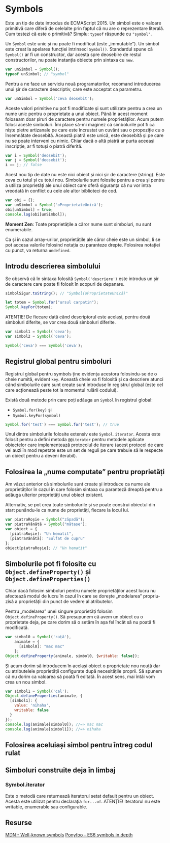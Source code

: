 # Symbols

Este un tip de date introdus de ECMAScript 2015. Un simbol este o valoare primitivă care diferă de celelalte prin faptul că nu are o reprezentare literală. Cum testezi că este o primitivă? Simplu: `typeof` răspunde cu `"symbol"`.

Un `Symbol` este unic și nu poate fi modificat (este „immutable”). Un simbol este creat la apelarea funcției intrinseci `Symbol()`. Standardul spune că `Symbol()` ar fi un constructor, dar acesta spre deosebire de restul constructorilor, nu poate instanția obiecte prin sintaxa cu `new`.

```javascript
var unSimbol = Symbol();
typeof unSimbol; // "symbol"
```

Pentru a ne face un serviciu nouă programatorilor, recomand introducerea unui șir de caractere descriptiv, care este acceptat ca parametru.

```javascript
var unSimbol = Symbol('ceva deosebit');
```

Aceste valori primitive nu pot fi modificate și sunt utilizate pentru a crea un nume unic pentru o proprietate a unui obiect. Până în acest moment foloseam doar șiruri de caractere pentru numele proprietăților. Acum putem folosi aceste simboluri. Îmi place să-mi maginez că simbolurile pot fi ca niște pietre artizanale pe care este încrustat un cuvânt sau o propoziție cu o însemnătate deosebită. Această piatră este unică, este deosebită și pe care nu se poate interveni cu nimic. Chiar dacă o altă piatră ar purta aceeași inscripție, ar fi totuși o piatră diferită.

```javascript
var i = Symbol('deosebit');
var j = Symbol('deosebit');
i == j; // false
```

Acest nou tip de date nu este nici obiect și nici șir de caractere (string). Este ceva cu totul și cu totul nou. Simbolurile sunt folosite pentru a crea și pentru a utiliza proprietăți ale unui obiect care oferă siguranța că nu vor intra vreodată în conflict cu cele ale altor biblioteci de cod.

```javascript
var obi = {};
var unSimbol = Symbol('oProprietateUnică');
obi[unSimbol] = true;
console.log(obi[unSimbol]);
```

**Moment Zen**: Toate proprietățile a căror nume sunt simboluri, nu sunt enumerabile.

Ca și în cazul array-urilor, proprietățile ale căror cheie este un simbol, li se pot accesa valorile folosind notația cu paranteze drepte. Folosirea notației cu punct, va returna `undefined`.

## Introdu descrierea simbolului

Se observă că în sintaxa folosită `Symbol('descriere')` este introdus un șir de caractere care poate fi folosit în scopuri de depanare.

```javascript
simbolSigur.toString(); // "Symbol(oProprietateUnică)"
```

```javascript
let totem = Symbol.for("ursul carpatin");
Symbol.keyFor(totem);
```

ATENȚIE! De fiecare dată când descriptorul este același, pentru două simboluri diferite, se vor crea două simboluri diferite.

```javascript
var simbol1 = Symbol('ceva');
var simbol2 = Symbol('ceva');

Symbol('ceva') === Symbol('ceva');
```

## Registrul global pentru simboluri

Registrul global pentru symbols ține evidența acestora folosindu-se de o cheie numită, evident `key`. Această cheie va fi folosită și ca descriere atunci când simbolurile care sunt create sunt introduse în registrul global (este cel care acționează peste tot la momentul rulării codului).

Există două metode prin care poți adăuga un `Symbol` în registrul global:
- `Symbol.for(key)` și
- `Symbol.keyFor(symbol)`

```javascript
Symbol.for('test') === Symbol.for('test'); // true
```

Unul dintre simbolurile folosite extensiv este `Symbol.iterator`. Acesta este folosit pentru a defini metoda `@@iterator` pentru metodele aplicate obiectelor care implementează protocolul de iterare (acest protocol de care vei auzi în mod repetate este un set de reguli pe care trebuie să le respecte un obiect pentru a deveni iterabil).

## Folosirea la „nume computate” pentru proprietăți

Am văzut anterior că simbolurile sunt create și introduce ca nume ale proprietăților în cazul în care folosim sintaxa cu paranteză dreaptă pentru a adăuga ulterior proprietăți unui obiect existent.

Alternativ, se pot crea toate simbolurile și se poate construi obiectul din start punându-le ca nume de proprietăți, fiecare la locul lui.

```javascript
var piatraRoșie = Symbol("zăpadă");
var piatraVânătă = Symbol("mătase");
var obiect = {
  [piatraRoșie]: "Un hematit",
  [piatraVânătă]: "Sulfat de cupru"
};
obiect[piatraRoșie]; // "Un hematit"
```

## Simbolurile pot fi folosite cu `Object.defineProperty()` și `Object.defineProperties()`

Chiar dacă folosim simboluri pentru numele proprietăților acest lucru nu afectează modul de lucru în cazul în care se dorește „modelarea” propriu-zisă a proprietății din punct de vedere al atributelor.

Pentru „modelarea” unei singure proprietăți folosim `Object.defineProperty()`. Să presupunem că avem un obiect cu o proprietate deja, pe care dorim să o setăm în așa fel încât să nu poată fi modificată.

```javascript
var simbol0 = Symbol('rață'),
    animale = {
      [simbol0]: "mac mac"
    };
Object.defineProperty(animale, simbol0, {writable: false});
```

Și acum dorim să introducem în același obiect o proprietate nou nouță dar cu atributelele proprietății configurate după necesitățile proprii. Să spunem că nu dorim ca valoarea să poată fi editată. În acest sens, mai întâi vom crea un nou simbol.

```javascript
var simbol1 = Symbol('cal');
Object.defineProperties(animale, {
  [simbol1]: {
    value: 'nihaha',
    writable: false
  }
});
console.log(animale[simbol0]); //=> mac mac
console.log(animale[simbol1]); //=> nihaha
```

## Folosirea aceluiași simbol pentru întreg codul rulat



## Simboluri construite deja în limbaj

### Symbol.iterator

Este o metodă care returnează iteratorul setat default pentru un obiect. Acesta este utilizat pentru declarația `for...of`.
ATENȚIE! Iteratorul nu este writable, enumerable sau configurable.

## Resurse

[MDN - Well-known symbols](https://developer.mozilla.org/en/docs/Web/JavaScript/Reference/Global_Objects/Symbol#Well-known_symbols)
[Ponyfoo - ES6 symbols in depth](https://ponyfoo.com/articles/es6-symbols-in-depth)
